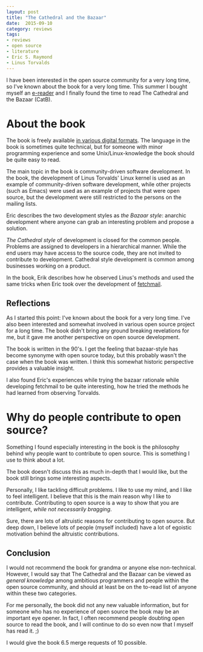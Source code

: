 ```yaml
---
layout: post
title: "The Cathedral and the Bazaar"
date:  2015-09-10
category: reviews
tags: 
- reviews
- open source
- literature
- Eric S. Raymond
- Linus Torvalds
---
```


I have been interested in the open source community for a very long time, so
I've known about the book for a very long time. This summer I bought myself an
[e-reader][e-reader] and I finally found the time to read The Cathedral and the
Bazaar (CatB).

# About the book

The book is freely available [in various digital formats][catb-archive]. The
language in the book is sometimes quite technical, but for someone with minor
programming experience and some Unix/Linux-knowledge the book should be quite
easy to read.

The main topic in the book is community-driven software development. In the
book, the development of Linus Torvalds' Linux kernel is used as an example of
community-driven software development, while other projects (such as Emacs) were
used as an example of projects that were open source, but the development were
still restricted to the persons on the mailing lists.

Eric describes the two development styles as *the Bazaar style*: anarchic
development where anyone can grab an interesting problem and propose a
solution. 

*The Cathedral style* of development is closed for the common people. Problems
are assigned to developers in a hierarchical manner. While the end users may
have access to the source code, they are not invited to contribute to
development. Cathedral style development is common among businesses working on a
product.

In the book, Erik describes how he observed Linus's methods and used the same
tricks when Eric took over the development of [fetchmail][fetchmail].

## Reflections

As I started this point: I've known about the book for a very long time. I've
also been interested and somewhat involved in various open source project for a
long time. The book didn't bring any ground breaking revelations for me, but it
gave me another perspective on open source development.

The book is written in the 90's. I get the feeling that bazaar-style has become
synonyme with open source today, but this probably wasn't the case when the book
was written. I think this somewhat historic perspective provides a valuable
insight.

I also found Eric's experiences while trying the bazaar rationale while
developing fetchmail to be quite interesting, how he tried the methods he had
learned from observing Torvalds.

# Why do people contribute to open source?

Something I found especially interesting in the book is the philosophy behind
why people want to contribute to open source. This is something I use to think
about a lot.

The book doesn't discuss this as much in-depth that I would like, but the book
still brings some interesting aspects.

Personally, I like tackling difficult problems. I like to use my mind, and I
like to feel intelligent. I believe that this is the main reason why I like to
contribute. Contributing to open source is a way to show that you are
intelligent, *while not necessarily bragging*.

Sure, there are lots of altruistic reasons for contributing to open source. But
deep down, I believe lots of people (myself included) have a lot of egoistic
motivation behind the altruistic contributions.

## Conclusion

I would not recommend the book for grandma or anyone else
non-technical. However, I would say that The Cathedral and the Bazaar can be
viewed as *general knowledge* among ambitious programmers and people within the
open source community, and should at least be on the to-read list of anyone
within these two categories. 

For me personally, the book did not any new valuable information, but for
someone who has no experience of open source the book may be an important eye
opener. In fact, I often recommend people doubting open source to read the book,
and I will continue to do so even now that I myself has read it. ;)

I would give the book 6.5 merge requests of 10 possible.

[e-reader]: http://en.wikipedia.org/wiki/Don%27t_repeat_yourself
[catb-archive]: https://archive.org/details/CathedralAndTheBazaar
[fetchmail]: https://en.wikipedia.org/wiki/Fetchmail